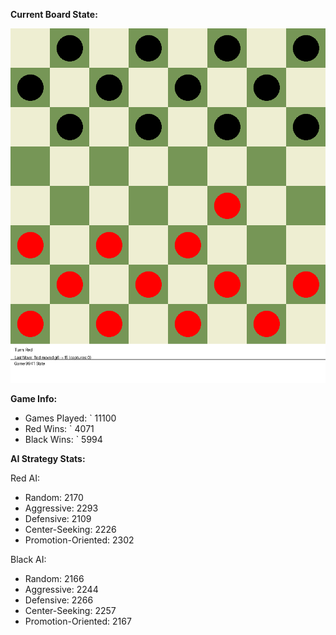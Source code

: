 
**Current Board State:**  
<!-- START_GIF -->
![Checkers Game](./checkers_game.gif)
<!-- END_GIF -->

**Game Info:**  
- Games Played: `<!-- GAMES_PLAYED --> 11100
- Red Wins: `<!-- RED_WINS --> 4071
- Black Wins: `<!-- BLACK_WINS --> 5994

<!-- AI_STATS -->
**AI Strategy Stats:**

Red AI:
- Random: 2170
- Aggressive: 2293
- Defensive: 2109
- Center-Seeking: 2226
- Promotion-Oriented: 2302

Black AI:
- Random: 2166
- Aggressive: 2244
- Defensive: 2266
- Center-Seeking: 2257
- Promotion-Oriented: 2167
